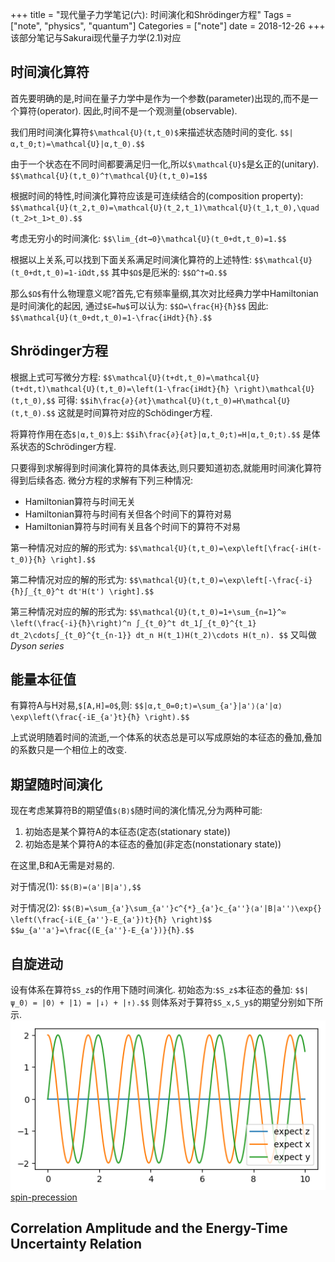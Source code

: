 +++
title = "现代量子力学笔记(六): 时间演化和Shrödinger方程"
Tags = ["note", "physics", "quantum"]
Categories = ["note"]
date = 2018-12-26
+++
该部分笔记与Sakurai现代量子力学(2.1)对应

## 时间演化算符
首先要明确的是,时间在量子力学中是作为一个参数(parameter)出现的,而不是一个算符(operator).
因此,时间不是一个观测量(observable).

我们用时间演化算符`$\mathcal{U}(t,t_0)$`来描述状态随时间的变化.
`$$|α,t_0;t⟩=\mathcal{U}|α,t_0⟩.$$`

由于一个状态在不同时间都要满足归一化,所以`$\mathcal{U}$`是幺正的(unitary).
`$$\mathcal{U}(t,t_0)^†\mathcal{U}(t,t_0)=1$$`

根据时间的特性,时间演化算符应该是可连续结合的(composition property):
`$$\mathcal{U}(t_2,t_0)=\mathcal{U}(t_2,t_1)\mathcal{U}(t_1,t_0),\quad (t_2>t_1>t_0).$$`

考虑无穷小的时间演化:
`$$\lim_{dt→0}\mathcal{U}(t_0+dt,t_0)=1.$$`

根据以上关系,可以找到下面关系满足时间演化算符的上述特性:
`$$\mathcal{U}(t_0+dt,t_0)=1-iΩdt,$$`
其中`$Ω$`是厄米的:
`$$Ω^†=Ω.$$`

那么`$Ω$`有什么物理意义呢?首先,它有频率量纲,其次对比经典力学中Hamiltonian是时间演化的起因,
通过`$E=ħω$`可以认为:
`$$Ω=\frac{H}{ħ}$$`
因此:
`$$\mathcal{U}(t_0+dt,t_0)=1-\frac{iHdt}{ħ}.$$`

## Shrödinger方程
根据上式可写微分方程:
`$$\mathcal{U}(t+dt,t_0)=\mathcal{U}(t+dt,t)\mathcal{U}(t,t_0)=\left(1-\frac{iHdt}{ħ} \right)\mathcal{U}(t,t_0),$$`
可得:
`$$iħ\frac{∂}{∂t}\mathcal{U}(t,t_0)=H\mathcal{U}(t,t_0).$$`
这就是时间算符对应的Schödinger方程.

将算符作用在态`$|α,t_0⟩$`上:
`$$iħ\frac{∂}{∂t}|α,t_0;t⟩=H|α,t_0;t⟩.$$`
是体系状态的Schrödinger方程.

只要得到求解得到时间演化算符的具体表达,则只要知道初态,就能用时间演化算符得到后续各态.
微分方程的求解有下列三种情况:

- Hamiltonian算符与时间无关
- Hamiltonian算符与时间有关但各个时间下的算符对易
- Hamiltonian算符与时间有关且各个时间下的算符不对易

第一种情况对应的解的形式为:
`$$\mathcal{U}(t,t_0)=\exp\left[\frac{-iH(t-t_0)}{ħ} \right].$$`

第二种情况对应的解的形式为:
`$$\mathcal{U}(t,t_0)=\exp\left[-\frac{-i}{ħ}∫_{t_0}^t dt'H(t') \right].$$`

第三种情况对应的解的形式为:
`$$\mathcal{U}(t,t_0)=1+\sum_{n=1}^∞ \left(\frac{-i}{ħ}\right)^n ∫_{t_0}^t dt_1∫_{t_0}^{t_1} dt_2\cdots∫_{t_0}^{t_{n-1}} dt_n H(t_1)H(t_2)\cdots H(t_n). $$`
又叫做 *Dyson series*

## 能量本征值
有算符A与H对易,`$[A,H]=0$`,则:
`$$|α,t_0=0;t⟩=\sum_{a'}|a'⟩⟨a'|α⟩\exp\left(\frac{-iE_{a'}t}{ħ} \right).$$`

上式说明随着时间的流逝,一个体系的状态总是可以写成原始的本征态的叠加,叠加的系数只是一个相位上的改变.

## 期望随时间演化
现在考虑某算符B的期望值`$⟨B⟩$`随时间的演化情况,分为两种可能:

1. 初始态是某个算符A的本征态(定态(stationary state))
2. 初始态是某个算符A的本征态的叠加(非定态(nonstationary state))

在这里,B和A无需是对易的.

对于情况(1):
`$$⟨B⟩=⟨a'|B|a'⟩,$$`

对于情况(2):
`$$⟨B⟩=\sum_{a'}\sum_{a''}c^{*}_{a'}c_{a''}⟨a'|B|a''⟩\exp{} \left(\frac{-i(E_{a''}-E_{a'})t}{ħ} \right)$$`
`$$ω_{a''a'}=\frac{(E_{a''}-E_{a'})}{ħ}.$$`

## 自旋进动
设有体系在算符`$S_z$`的作用下随时间演化.
初始态为:`$S_z$`本征态的叠加:
`$$|ψ_0⟩ = |0⟩ + |1⟩ = |↓⟩ + |↑⟩.$$`
则体系对于算符`$S_x,S_y$`的期望分别如下所示.
![](https://raw.githubusercontent.com/unkcpz/images/master/zpcknu-blog/spinprecession.png)
[spin-precession](https://github.com/unkcpz/images/blob/master/zpcknu-blog/spin_procession.ipynb)

## Correlation Amplitude and the Energy-Time Uncertainty Relation

